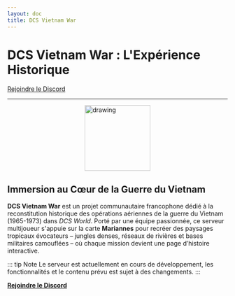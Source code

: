 ```yaml
---
layout: doc
title: DCS Vietnam War
---
```


# DCS Vietnam War : L'Expérience Historique

[Rejoindre le Discord](https://discord.gg/hknj5v6PgM)

---
<img src="/commus_img/vietnam.webp" alt="drawing" width="150" style="display: block; margin-left: auto; margin-right: auto;"/>

## Immersion au Cœur de la Guerre du Vietnam

**DCS Vietnam War** est un projet communautaire francophone dédié à la reconstitution historique des opérations aériennes de la guerre du Vietnam (1965-1973) dans *DCS World*. Porté par une équipe passionnée, ce serveur multijoueur s'appuie sur la carte **Mariannes** pour recréer des paysages tropicaux évocateurs – jungles denses, réseaux de rivières et bases militaires camouflées – où chaque mission devient une page d’histoire interactive.

::: tip Note
  Le serveur est actuellement en cours de développement, les fonctionnalités et le contenu prévu est sujet à des changements.
:::

[**Rejoindre le Discord**](https://discord.gg/hknj5v6PgM)